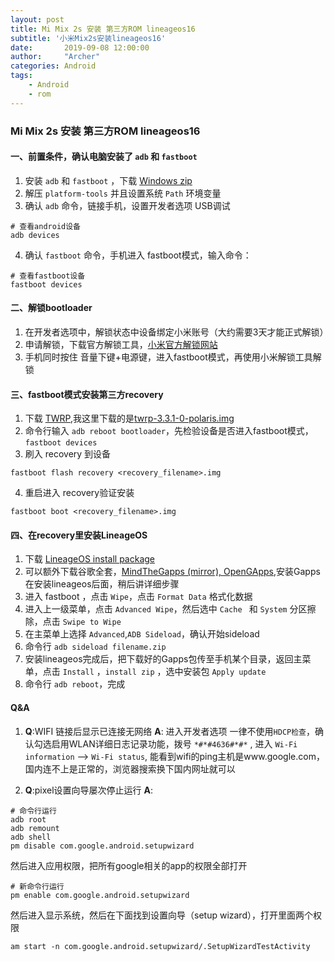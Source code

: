```yaml
---
layout: post
title: Mi Mix 2s 安装 第三方ROM lineageos16
subtitle: '小米Mix2s安装lineageos16'
date:       2019-09-08 12:00:00
author:     "Archer"
categories: Android
tags:
    - Android
    - rom
---
```


### Mi Mix 2s 安装 第三方ROM lineageos16

#### 一、前置条件，确认电脑安装了 `adb` 和 `fastboot`
1. 安装 `adb` 和 `fastboot` ，下载 [Windows zip](https://dl.google.com/android/repository/platform-tools-latest-windows.zip)
2. 解压 `platform-tools` 并且设置系统 `Path` 环境变量
3. 确认 `adb` 命令，链接手机，设置开发者选项 USB调试
```text
# 查看android设备
adb devices
```
4. 确认 `fastboot` 命令，手机进入 fastboot模式，输入命令：
```text
# 查看fastboot设备
fastboot devices
```

#### 二、解锁bootloader
1. 在开发者选项中，解锁状态中设备绑定小米账号（大约需要3天才能正式解锁）
2. 申请解锁，下载官方解锁工具，[小米官方解锁网站](http://en.miui.com/unlock/)
3. 手机同时按住 音量下键+电源键，进入fastboot模式，再使用小米解锁工具解锁

#### 三、fastboot模式安装第三方recovery
1. 下载 [TWRP](https://dl.twrp.me/polaris),我这里下载的是[twrp-3.3.1-0-polaris.img](https://dl.twrp.me/polaris/twrp-3.3.1-0-polaris.img.html)
2. 命令行输入 `adb reboot bootloader`，先检验设备是否进入fastboot模式，`fastboot devices`
3. 刷入 recovery 到设备
```text
fastboot flash recovery <recovery_filename>.img
```
4. 重启进入 recovery验证安装
```text
fastboot boot <recovery_filename>.img
```

#### 四、在recovery里安装LineageOS
1. 下载 [LineageOS install package](https://download.lineageos.org/polaris)
2. 可以额外下载谷歌全套，[MindTheGapps (mirror), OpenGApps](http://opengapps.org/?api=9.0&variant=nano),安装Gapps在安装lineageos后面，稍后讲详细步骤
3. 进入 fastboot ，点击 `Wipe`，点击 `Format Data` 格式化数据
4. 进入上一级菜单，点击 `Advanced Wipe`，然后选中 `Cache ` 和 `System` 分区擦除，点击 `Swipe to Wipe`
5. 在主菜单上选择 `Advanced`,`ADB Sideload`，确认开始sideload
6. 命令行 `adb sideload filename.zip`
7. 安装lineageos完成后，把下载好的Gapps包传至手机某个目录，返回主菜单，点击 `Install` ，`install zip` ，选中安装包 `Apply update`
8. 命令行 `adb reboot`，完成


#### Q&A
1. **Q**:WIFI 链接后显示已连接无网络
**A**: 进入开发者选项 一律不使用`HDCP检查`，确认勾选启用WLAN详细日志记录功能，拨号 `*#*#4636#*#*` , 进入 `Wi-Fi information` --> `Wi-Fi status`,
能看到wifi的ping主机是www.google.com，国内连不上是正常的，浏览器搜索换下国内网址就可以

2. **Q**:pixel设置向导屡次停止运行
**A**: 
```text
# 命令行运行
adb root
adb remount
adb shell
pm disable com.google.android.setupwizard
```
然后进入应用权限，把所有google相关的app的权限全部打开
```text
# 新命令行运行
pm enable com.google.android.setupwizard
```
然后进入显示系统，然后在下面找到设置向导（setup wizard），打开里面两个权限
```text
am start -n com.google.android.setupwizard/.SetupWizardTestActivity
```


